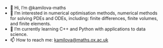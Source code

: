 - 👋 Hi, I’m @kamilova-maths
- 👀 I’m interested in numerical optimisation methods, numerical methods for solving PDEs and ODEs, including: finite differences, finite volumes, and finite elements.  
- 🌱 I’m currently learning C++ and Python with applications to data science.
- 📫 How to reach me: kamilova@maths.ox.ac.uk

<!---
kamilova-maths/kamilova-maths is a ✨ special ✨ repository because its `README.md` (this file) appears on your GitHub profile.
You can click the Preview link to take a look at your changes.
--->
